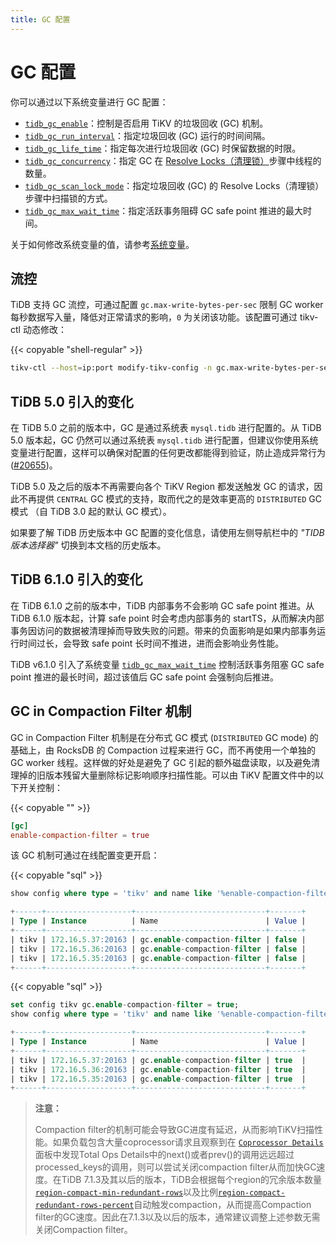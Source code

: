 ```yaml
---
title: GC 配置
---
```


# GC 配置

你可以通过以下系统变量进行 GC 配置：

* [`tidb_gc_enable`](/system-variables.md#tidb_gc_enable-从-v50-版本开始引入)：控制是否启用 TiKV 的垃圾回收 (GC) 机制。
* [`tidb_gc_run_interval`](/system-variables.md#tidb_gc_run_interval-从-v50-版本开始引入)：指定垃圾回收 (GC) 运行的时间间隔。
* [`tidb_gc_life_time`](/system-variables.md#tidb_gc_life_time-从-v50-版本开始引入)：指定每次进行垃圾回收 (GC) 时保留数据的时限。
* [`tidb_gc_concurrency`](/system-variables.md#tidb_gc_concurrency-从-v50-版本开始引入)：指定 GC 在 [Resolve Locks（清理锁）](/garbage-collection-overview.md#resolve-locks清理锁)步骤中线程的数量。
* [`tidb_gc_scan_lock_mode`](/system-variables.md#tidb_gc_scan_lock_mode-从-v50-版本开始引入)：指定垃圾回收 (GC) 的 Resolve Locks（清理锁）步骤中扫描锁的方式。
* [`tidb_gc_max_wait_time`](/system-variables.md#tidb_gc_max_wait_time-从-v610-版本开始引入)：指定活跃事务阻碍 GC safe point 推进的最大时间。

关于如何修改系统变量的值，请参考[系统变量](/system-variables.md)。

## 流控

TiDB 支持 GC 流控，可通过配置 `gc.max-write-bytes-per-sec` 限制 GC worker 每秒数据写入量，降低对正常请求的影响，`0` 为关闭该功能。该配置可通过 tikv-ctl 动态修改：

{{< copyable "shell-regular" >}}

```bash
tikv-ctl --host=ip:port modify-tikv-config -n gc.max-write-bytes-per-sec -v 10MB
```

## TiDB 5.0 引入的变化

在 TiDB 5.0 之前的版本中，GC 是通过系统表 `mysql.tidb` 进行配置的。从 TiDB 5.0 版本起，GC 仍然可以通过系统表 `mysql.tidb` 进行配置，但建议你使用系统变量进行配置，这样可以确保对配置的任何更改都能得到验证，防止造成异常行为 ([#20655](https://github.com/pingcap/tidb/issues/20655))。

TiDB 5.0 及之后的版本不再需要向各个 TiKV Region 都发送触发 GC 的请求，因此不再提供 `CENTRAL` GC 模式的支持，取而代之的是效率更高的 `DISTRIBUTED` GC 模式 （自 TiDB 3.0 起的默认 GC 模式）。

如果要了解 TiDB 历史版本中 GC 配置的变化信息，请使用左侧导航栏中的 _"TIDB 版本选择器"_ 切换到本文档的历史版本。

## TiDB 6.1.0 引入的变化

在 TiDB 6.1.0 之前的版本中，TiDB 内部事务不会影响 GC safe point 推进。从 TiDB 6.1.0 版本起，计算 safe point 时会考虑内部事务的 startTS，从而解决内部事务因访问的数据被清理掉而导致失败的问题。带来的负面影响是如果内部事务运行时间过长，会导致 safe point 长时间不推进，进而会影响业务性能。

TiDB v6.1.0 引入了系统变量 [`tidb_gc_max_wait_time`](/system-variables.md#tidb_gc_max_wait_time-从-v610-版本开始引入) 控制活跃事务阻塞 GC safe point 推进的最长时间，超过该值后 GC safe point 会强制向后推进。

## GC in Compaction Filter 机制

GC in Compaction Filter 机制是在分布式 GC 模式 (`DISTRIBUTED` GC mode) 的基础上，由 RocksDB 的 Compaction 过程来进行 GC，而不再使用一个单独的 GC worker 线程。这样做的好处是避免了 GC 引起的额外磁盘读取，以及避免清理掉的旧版本残留大量删除标记影响顺序扫描性能。可以由 TiKV 配置文件中的以下开关控制：

{{< copyable "" >}}

```toml
[gc]
enable-compaction-filter = true
```

该 GC 机制可通过在线配置变更开启：

{{< copyable "sql" >}}

```sql
show config where type = 'tikv' and name like '%enable-compaction-filter%';
```

```sql
+------+-------------------+-----------------------------+-------+
| Type | Instance          | Name                        | Value |
+------+-------------------+-----------------------------+-------+
| tikv | 172.16.5.37:20163 | gc.enable-compaction-filter | false |
| tikv | 172.16.5.36:20163 | gc.enable-compaction-filter | false |
| tikv | 172.16.5.35:20163 | gc.enable-compaction-filter | false |
+------+-------------------+-----------------------------+-------+
```

{{< copyable "sql" >}}

```sql
set config tikv gc.enable-compaction-filter = true;
show config where type = 'tikv' and name like '%enable-compaction-filter%';
```

```sql
+------+-------------------+-----------------------------+-------+
| Type | Instance          | Name                        | Value |
+------+-------------------+-----------------------------+-------+
| tikv | 172.16.5.37:20163 | gc.enable-compaction-filter | true  |
| tikv | 172.16.5.36:20163 | gc.enable-compaction-filter | true  |
| tikv | 172.16.5.35:20163 | gc.enable-compaction-filter | true  |
+------+-------------------+-----------------------------+-------+
```

> **注意：**
>
> Compaction filter的机制可能会导致GC进度有延迟，从而影响TiKV扫描性能。如果负载包含大量coprocessor请求且观察到在 [`Coprocessor Details`](/grafana-tikv-dashboard.md###Coprocessor-Detail)面板中发现Total Ops Details中的next()或者prev()的调用远远超过processed_keys的调用，则可以尝试关闭compaction filter从而加快GC速度。在TiDB 7.1.3及其以后的版本，TiDB会根据每个region的冗余版本数量[`region-compact-min-redundant-rows`](/tikv-configuration-file.md###region-compact-min-redundant-rows)以及比例[`region-compact-redundant-rows-percent`](/tikv-configuration-file.md###region-compact-redundant-rows-percent)自动触发compaction，从而提高Compaction filter的GC速度。因此在7.1.3以及以后的版本，通常建议调整上述参数无需关闭Compaction filter。
